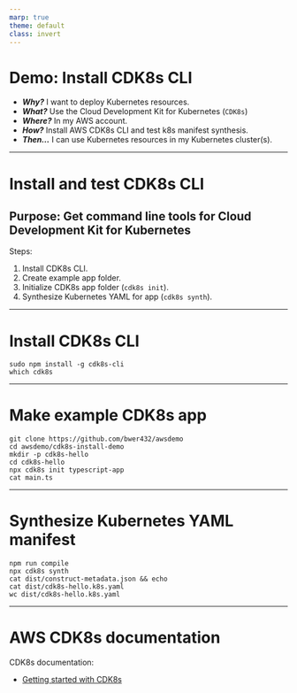 ```yaml
---
marp: true
theme: default
class: invert
---
```


# Demo: Install CDK8s CLI

- ***Why?*** I want to deploy Kubernetes resources.
- ***What?*** Use the Cloud Development Kit for Kubernetes (`CDK8s`)
- ***Where?*** In my AWS account.
- ***How?*** Install AWS CDK8s CLI and test k8s manifest synthesis.
- ***Then…*** I can use Kubernetes resources in my Kubernetes cluster(s).

---

# Install and test CDK8s CLI

## Purpose: Get command line tools for Cloud Development Kit for Kubernetes

Steps:

1. Install CDK8s CLI.
2. Create example app folder.
3. Initialize CDK8s app folder (`cdk8s init`).
4. Synthesize Kubernetes YAML for app (`cdk8s synth`).

---

# Install CDK8s CLI

```
sudo npm install -g cdk8s-cli
which cdk8s
```

---

# Make example CDK8s app

```
git clone https://github.com/bwer432/awsdemo
cd awsdemo/cdk8s-install-demo
mkdir -p cdk8s-hello
cd cdk8s-hello
npx cdk8s init typescript-app
cat main.ts
```

---

# Synthesize Kubernetes YAML manifest

```
npm run compile
npx cdk8s synth
cat dist/construct-metadata.json && echo
cat dist/cdk8s-hello.k8s.yaml
wc dist/cdk8s-hello.k8s.yaml
```

---

# AWS CDK8s documentation

CDK8s documentation:
- [Getting started with CDK8s](https://cdk8s.io/docs/latest/getting-started/)
